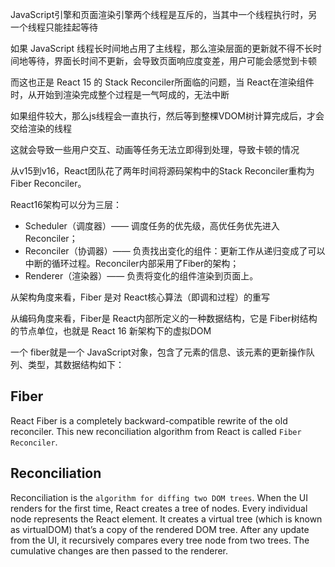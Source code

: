 
JavaScript引擎和页面渲染引擎两个线程是互斥的，当其中一个线程执行时，另一个线程只能挂起等待

如果 JavaScript 线程长时间地占用了主线程，那么渲染层面的更新就不得不长时间地等待，界面长时间不更新，会导致页面响应度变差，用户可能会感觉到卡顿

而这也正是 React 15 的 Stack Reconciler所面临的问题，当 React在渲染组件时，从开始到渲染完成整个过程是一气呵成的，无法中断

如果组件较大，那么js线程会一直执行，然后等到整棵VDOM树计算完成后，才会交给渲染的线程

这就会导致一些用户交互、动画等任务无法立即得到处理，导致卡顿的情况




从v15到v16，React团队花了两年时间将源码架构中的Stack Reconciler重构为Fiber Reconciler。


React16架构可以分为三层：
- Scheduler（调度器）—— 调度任务的优先级，高优任务优先进入Reconciler；
- Reconciler（协调器）—— 负责找出变化的组件：更新工作从递归变成了可以中断的循环过程。Reconciler内部采用了Fiber的架构；
- Renderer（渲染器）—— 负责将变化的组件渲染到页面上。

从架构角度来看，Fiber 是对 React核心算法（即调和过程）的重写

从编码角度来看，Fiber是 React内部所定义的一种数据结构，它是 Fiber树结构的节点单位，也就是 React 16 新架构下的虚拟DOM

一个 fiber就是一个 JavaScript对象，包含了元素的信息、该元素的更新操作队列、类型，其数据结构如下：


## Fiber
React Fiber is a completely backward-compatible rewrite of the old reconciler. 
This new reconciliation algorithm from React is called `Fiber Reconciler`. 

## Reconciliation
Reconciliation is the `algorithm for diffing two DOM trees`. When the UI renders for the first time, React creates a tree of nodes. Every individual node represents the React element. It creates a virtual tree (which is known as virtualDOM) that’s a copy of the rendered DOM tree. After any update from the UI, it recursively compares every tree node from two trees. The cumulative changes are then passed to the renderer.